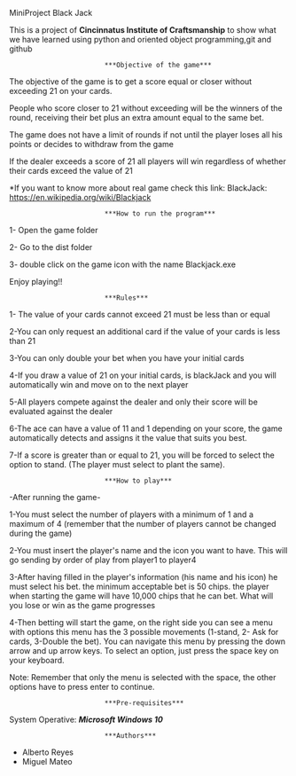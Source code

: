 MiniProject Black Jack

This is a project of **Cincinnatus Institute of Craftsmanship** to show what we have learned using python and oriented object programming,git and github


							***Objective of the game***

The objective of the game is to get a score equal or closer without exceeding 21 on your cards.

People who score closer to 21 without exceeding will be the winners of the round, receiving their bet plus an extra amount equal to the same bet.

The game does not have a limit of rounds if not until the player loses all his points or decides to withdraw from the game

If the dealer exceeds a score of 21 all players will win regardless of whether their cards exceed the value of 21




*If you want to know more about real game check this link: 
BlackJack: https://en.wikipedia.org/wiki/Blackjack
      


							***How to run the program*** 

1- Open the game folder

2- Go to the dist folder

3- double click on the game icon with the name Blackjack.exe

Enjoy playing!!
 
 

							***Rules***

1- The value of your cards cannot exceed 21 must be less than or equal

2-You can only request an additional card if the value of your cards is less than 21

3-You can only double your bet when you have your initial cards

4-If you draw a value of 21 on your initial cards, is blackJack and you will automatically win and move on to the next player

5-All players compete against the dealer and only their score will be evaluated against the dealer

6-The ace can have a value of 11 and 1 depending on your score, the game automatically detects and assigns it the value that suits you best.

7-If a score is greater than or equal to 21, you will be forced to select the option to stand. (The player must select to plant the same).


							***How to play***

-After running the game-

1-You must select the number of players with a minimum of 1 and a maximum of 4 (remember that the number of players cannot be changed during the game)

2-You must insert the player's name and the icon you want to have. This will go sending by order of play from player1 to player4

3-After having filled in the player's information (his name and his icon) he must select his bet. the minimum acceptable bet is 50 chips. the player when starting 
the game will have 10,000 chips that he can bet. What will you lose or win as the game progresses

4-Then betting will start the game, on the right side you can see a menu with options this menu has the 3 possible movements (1-stand, 2- Ask for cards, 3-Double the bet). 
You can navigate this menu by pressing the down arrow and up arrow keys. To select an option, just press the space key on your keyboard.

Note: Remember that only the menu is selected with the space, the other options have to press enter to continue.


							***Pre-requisites***

System Operative:
***Microsoft Windows 10***



							***Authors***

* Alberto Reyes
* Miguel Mateo
